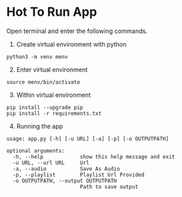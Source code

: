 # Hot To Run App
Open terminal and enter the following commands.

1. Create virtual environment with python
```
python3 -m venv menv
```

2. Enter virtual environment
```
source menv/bin/activate
```

3. Within virtual environment
```
pip install --upgrade pip
pip install -r requirements.txt
```
 
4. Running the app
```
usage: app.py [-h] [-u URL] [-a] [-p] [-o OUTPUTPATH]

optional arguments:
  -h, --help            show this help message and exit
  -u URL, --url URL     Url
  -a, --audio           Save As Audio
  -p, --playlist        Playlist Url Provided
  -o OUTPUTPATH, --output OUTPUTPATH
                        Path to save output
```